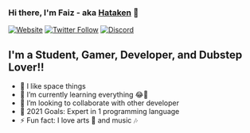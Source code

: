 ### Hi there, I'm Faiz - aka [Hataken][website] 👋

[![Website](https://img.shields.io/website?label=listanime.eu.org&style=for-the-badge&url=https%3A%2F%2Fwww.listanime.eu.org)](https://www.listanime.eu.org)
[![Twitter Follow](https://img.shields.io/twitter/follow/Hataken16?color=1DA1F2&logo=twitter&style=for-the-badge)](https://twitter.com/intent/follow?original_referer=https%3A%2F%2Fgithub.com%2FHataken16&screen_name=Hataken16)
[![Discord](https://img.shields.io/discord/367241960043315211?label=JOIN%20MY%20SERVER&logo=Discord&logoColor=fff&style=for-the-badge)](https://top.gg/servers/367241960043315211)

## I'm a Student, Gamer, Developer, and Dubstep Lover!!

- 🔭 I like space things
- 🌱 I’m currently learning everything 😂🤣
- 👯 I’m looking to collaborate with other developer
- 🥅 2021 Goals: Expert in 1 programming language
- ⚡ Fun fact: I love arts 🎨 and music 🎶

<br />
<br />

[website]: https://www.listanime.eu.org
